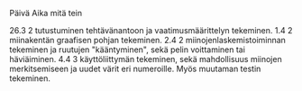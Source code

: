 Päivä	Aika	mitä tein

26.3	2	tutustuminen tehtävänantoon ja vaatimusmäärittelyn tekeminen.
1.4	2	miinakentän graafisen pohjan tekeminen.
2.4	2	miinojenlaskemistoiminnan tekeminen ja ruutujen "kääntyminen", sekä pelin voittaminen tai häviäiminen.
4.4	3	käyttöliittymän tekeminen, sekä mahdollisuus miinojen merkitsemiseen ja uudet värit eri numeroille. Myös muutaman testin tekeminen.
